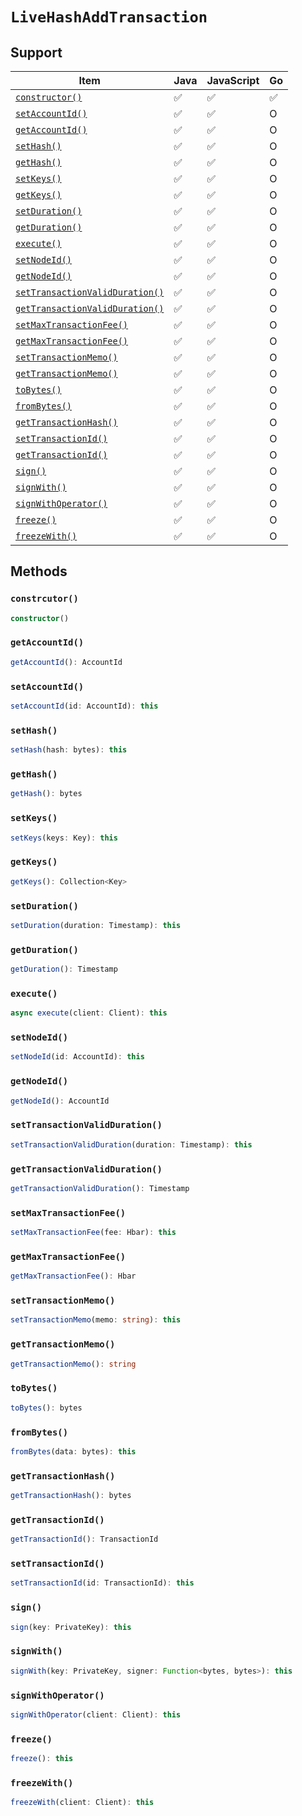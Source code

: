 # `LiveHashAddTransaction`

## Support

| Item | Java | JavaScript | Go
| - | - | - | - |
| [`constructor()`](#constructor) | ✅ | ✅ | ✅
| [`setAccountId()`](#setaccountid) | ✅ | ✅ | O
| [`getAccountId()`](#getaccountid) | ✅ | ✅ | O
| [`setHash()`](#sethash) | ✅ | ✅ | O
| [`getHash()`](#gethash) | ✅ | ✅ | O
| [`setKeys()`](#setkeys) | ✅ | ✅ | O
| [`getKeys()`](#getkeys) | ✅ | ✅ | O
| [`setDuration()`](#setduration) | ✅ | ✅ | O
| [`getDuration()`](#getduration) | ✅ | ✅ | O
| [`execute()`](#execute) | ✅ | ✅ | O
| [`setNodeId()`](#setnodeid) | ✅ | ✅ | O
| [`getNodeId()`](#getnodeid) | ✅ | ✅ | O
| [`setTransactionValidDuration()`](#settransactionvalidduration) | ✅ | ✅ | O
| [`getTransactionValidDuration()`](#gettransactionvalidduration) | ✅ | ✅ | O
| [`setMaxTransactionFee()`](#setmaxtransactionfee) | ✅ | ✅ | O
| [`getMaxTransactionFee()`](#getmaxtransactionfee) | ✅ | ✅ | O
| [`setTransactionMemo()`](#settransactionmemo) | ✅ | ✅ | O
| [`getTransactionMemo()`](#gettransactionmemo) | ✅ | ✅ | O
| [`toBytes()`](#tobytes) | ✅ | ✅ | O
| [`fromBytes()`](#frombytes) | ✅ | ✅ | O
| [`getTransactionHash()`](#gettransactionhash) | ✅ | ✅ | O
| [`setTransactionId()`](#settransactionid) | ✅ | ✅ | O
| [`getTransactionId()`](#gettransactionid) | ✅ | ✅ | O
| [`sign()`](#sign) | ✅ | ✅ | O
| [`signWith()`](#signwith) | ✅ | ✅ | O
| [`signWithOperator()`](#signwithoperator) | ✅ | ✅ | O
| [`freeze()`](#freeze) | ✅ |  ✅ | O
| [`freezeWith()`](#freezewith) | ✅ | ✅ | O

## Methods

### `constrcutor()`

```typescript
constructor()
```

### `getAccountId()`

```typescript
getAccountId(): AccountId
```

### `setAccountId()`

```typescript
setAccountId(id: AccountId): this
```

### `setHash()`

```typescript
setHash(hash: bytes): this
```

### `getHash()`

```typescript
getHash(): bytes
```

### `setKeys()`

```typescript
setKeys(keys: Key): this
```

### `getKeys()`

```typescript
getKeys(): Collection<Key>
```

### `setDuration()`

```typescript
setDuration(duration: Timestamp): this
```

### `getDuration()`

```typescript
getDuration(): Timestamp
```

### `execute()`

```typescript
async execute(client: Client): this
```

### `setNodeId()`

```typescript
setNodeId(id: AccountId): this
```

### `getNodeId()`

```typescript
getNodeId(): AccountId
```

### `setTransactionValidDuration()`

```typescript
setTransactionValidDuration(duration: Timestamp): this
```

### `getTransactionValidDuration()`

```typescript
getTransactionValidDuration(): Timestamp
```

### `setMaxTransactionFee()`

```typescript
setMaxTransactionFee(fee: Hbar): this
```

### `getMaxTransactionFee()`

```typescript
getMaxTransactionFee(): Hbar
```

### `setTransactionMemo()`

```typescript
setTransactionMemo(memo: string): this
```

### `getTransactionMemo()`

```typescript
getTransactionMemo(): string
```

### `toBytes()`

```typescript
toBytes(): bytes
```

### `fromBytes()`

```typescript
fromBytes(data: bytes): this
```

### `getTransactionHash()`

```typescript
getTransactionHash(): bytes
```

### `getTransactionId()`

```typescript
getTransactionId(): TransactionId
```

### `setTransactionId()`

```typescript
setTransactionId(id: TransactionId): this
```

### `sign()`

```typescript
sign(key: PrivateKey): this
```

### `signWith()`

```typescript
signWith(key: PrivateKey, signer: Function<bytes, bytes>): this
```

### `signWithOperator()`

```typescript
signWithOperator(client: Client): this
```

### `freeze()`

```typescript
freeze(): this
```

### `freezeWith()`

```typescript
freezeWith(client: Client): this
```
